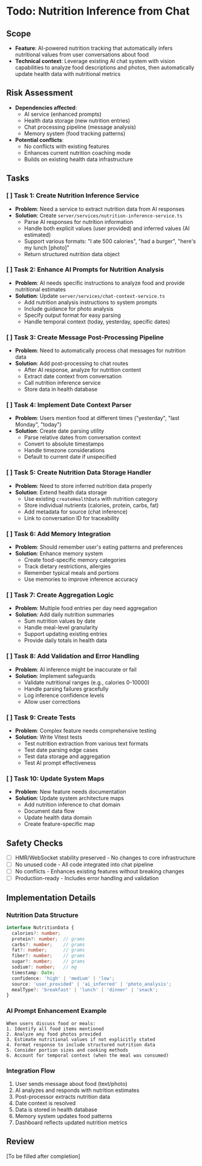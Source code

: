 # Todo: Nutrition Inference from Chat

## Scope
- **Feature**: AI-powered nutrition tracking that automatically infers nutritional values from user conversations about food
- **Technical context**: Leverage existing AI chat system with vision capabilities to analyze food descriptions and photos, then automatically update health data with nutritional metrics

## Risk Assessment
- **Dependencies affected**: 
  - AI service (enhanced prompts)
  - Health data storage (new nutrition entries)
  - Chat processing pipeline (message analysis)
  - Memory system (food tracking patterns)
- **Potential conflicts**:
  - No conflicts with existing features
  - Enhances current nutrition coaching mode
  - Builds on existing health data infrastructure

## Tasks

### [ ] Task 1: Create Nutrition Inference Service
- **Problem**: Need a service to extract nutrition data from AI responses
- **Solution**: Create `server/services/nutrition-inference-service.ts`
  - Parse AI responses for nutrition information
  - Handle both explicit values (user provided) and inferred values (AI estimated)
  - Support various formats: "I ate 500 calories", "had a burger", "here's my lunch [photo]"
  - Return structured nutrition data object

### [ ] Task 2: Enhance AI Prompts for Nutrition Analysis
- **Problem**: AI needs specific instructions to analyze food and provide nutritional estimates
- **Solution**: Update `server/services/chat-context-service.ts`
  - Add nutrition analysis instructions to system prompts
  - Include guidance for photo analysis
  - Specify output format for easy parsing
  - Handle temporal context (today, yesterday, specific dates)

### [ ] Task 3: Create Message Post-Processing Pipeline
- **Problem**: Need to automatically process chat messages for nutrition data
- **Solution**: Add post-processing to chat routes
  - After AI response, analyze for nutrition content
  - Extract date context from conversation
  - Call nutrition inference service
  - Store data in health database

### [ ] Task 4: Implement Date Context Parser
- **Problem**: Users mention food at different times ("yesterday", "last Monday", "today")
- **Solution**: Create date parsing utility
  - Parse relative dates from conversation context
  - Convert to absolute timestamps
  - Handle timezone considerations
  - Default to current date if unspecified

### [ ] Task 5: Create Nutrition Data Storage Handler
- **Problem**: Need to store inferred nutrition data properly
- **Solution**: Extend health data storage
  - Use existing `createHealthData` with nutrition category
  - Store individual nutrients (calories, protein, carbs, fat)
  - Add metadata for source (chat inference)
  - Link to conversation ID for traceability

### [ ] Task 6: Add Memory Integration
- **Problem**: Should remember user's eating patterns and preferences
- **Solution**: Enhance memory system
  - Create food-specific memory categories
  - Track dietary restrictions, allergies
  - Remember typical meals and portions
  - Use memories to improve inference accuracy

### [ ] Task 7: Create Aggregation Logic
- **Problem**: Multiple food entries per day need aggregation
- **Solution**: Add daily nutrition summaries
  - Sum nutrition values by date
  - Handle meal-level granularity
  - Support updating existing entries
  - Provide daily totals in health data

### [ ] Task 8: Add Validation and Error Handling
- **Problem**: AI inference might be inaccurate or fail
- **Solution**: Implement safeguards
  - Validate nutritional ranges (e.g., calories 0-10000)
  - Handle parsing failures gracefully
  - Log inference confidence levels
  - Allow user corrections

### [ ] Task 9: Create Tests
- **Problem**: Complex feature needs comprehensive testing
- **Solution**: Write Vitest tests
  - Test nutrition extraction from various text formats
  - Test date parsing edge cases
  - Test data storage and aggregation
  - Test AI prompt effectiveness

### [ ] Task 10: Update System Maps
- **Problem**: New feature needs documentation
- **Solution**: Update system architecture maps
  - Add nutrition inference to chat domain
  - Document data flow
  - Update health data domain
  - Create feature-specific map

## Safety Checks
- [ ] HMR/WebSocket stability preserved - No changes to core infrastructure
- [ ] No unused code - All code integrated into chat pipeline
- [ ] No conflicts - Enhances existing features without breaking changes
- [ ] Production-ready - Includes error handling and validation

## Implementation Details

### Nutrition Data Structure
```typescript
interface NutritionData {
  calories?: number;
  protein?: number;  // grams
  carbs?: number;    // grams
  fat?: number;      // grams
  fiber?: number;    // grams
  sugar?: number;    // grams
  sodium?: number;   // mg
  timestamp: Date;
  confidence: 'high' | 'medium' | 'low';
  source: 'user_provided' | 'ai_inferred' | 'photo_analysis';
  mealType?: 'breakfast' | 'lunch' | 'dinner' | 'snack';
}
```

### AI Prompt Enhancement Example
```
When users discuss food or meals:
1. Identify all food items mentioned
2. Analyze any food photos provided
3. Estimate nutritional values if not explicitly stated
4. Format response to include structured nutrition data
5. Consider portion sizes and cooking methods
6. Account for temporal context (when the meal was consumed)
```

### Integration Flow
1. User sends message about food (text/photo)
2. AI analyzes and responds with nutrition estimates
3. Post-processor extracts nutrition data
4. Date context is resolved
5. Data is stored in health database
6. Memory system updates food patterns
7. Dashboard reflects updated nutrition metrics

## Review
[To be filled after completion]